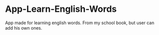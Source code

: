 # App-Learn-English-Words
App made for learning english words.
From my school book, but user can add his own ones.
